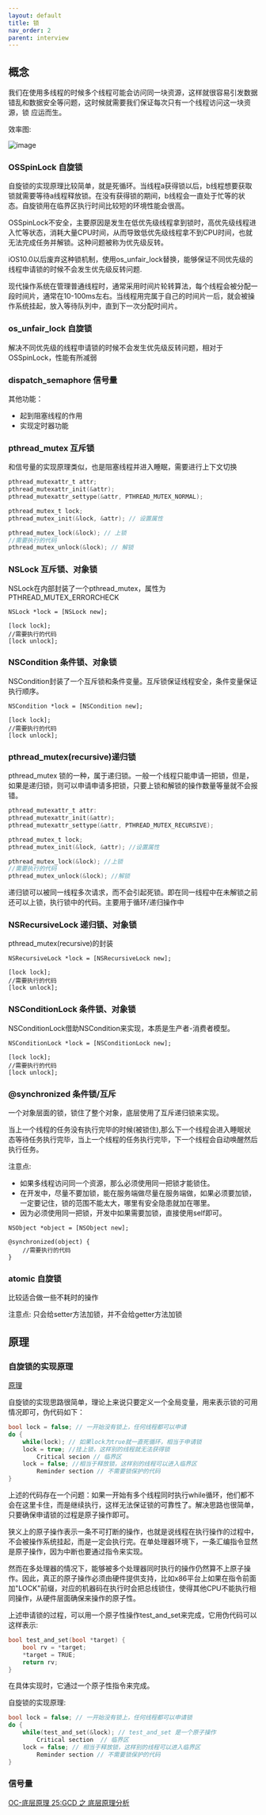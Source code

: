 ```yaml
---
layout: default
title: 锁
nav_order: 2
parent: interview
---
```


## 概念

我们在使用多线程的时候多个线程可能会访问同一块资源，这样就很容易引发数据错乱和数据安全等问题，这时候就需要我们保证每次只有一个线程访问这一块资源，锁 应运而生。

效率图:

![image](../../../images/Interview/lock.png)

### OSSpinLock 自旋锁

自旋锁的实现原理比较简单，就是死循环。当线程a获得锁以后，b线程想要获取锁就需要等待a线程释放锁。在没有获得锁的期间，b线程会一直处于忙等的状态。自旋锁用在临界区执行时间比较短的环境性能会很高。

OSSpinLock不安全，主要原因是发生在低优先级线程拿到锁时，高优先级线程进入忙等状态，消耗大量CPU时间，从而导致低优先级线程拿不到CPU时间，也就无法完成任务并解锁。这种问题被称为优先级反转。

iOS10.0以后废弃这种锁机制，使用os_unfair_lock替换，能够保证不同优先级的线程申请锁的时候不会发生优先级反转问题.

现代操作系统在管理普通线程时，通常采用时间片轮转算法，每个线程会被分配一段时间片，通常在10-100ms左右。当线程用完属于自己的时间片一后，就会被操作系统挂起，放入等待队列中，直到下一次分配时间片。

### os_unfair_lock 自旋锁

解决不同优先级的线程申请锁的时候不会发生优先级反转问题，相对于OSSpinLock，性能有所减弱

### dispatch_semaphore 信号量

其他功能：

- 起到阻塞线程的作用
- 实现定时器功能

### pthread_mutex 互斥锁

和信号量的实现原理类似，也是阻塞线程并进入睡眠，需要进行上下文切换

~~~C
pthread_mutexattr_t attr;
pthread_mutexattr_init(&attr);
pthread_mutexattr_settype(&attr, PTHREAD_MUTEX_NORMAL);

pthread_mutex_t lock;
pthread_mutex_init(&lock, &attr); // 设置属性

pthread_mutex_lock(&lock); // 上锁
//需要执行的代码
pthread_mutex_unlock(&lock); // 解锁
~~~

### NSLock 互斥锁、对象锁

NSLock在内部封装了一个pthread_mutex，属性为PTHREAD_MUTEX_ERRORCHECK

~~~ObjC
NSLock *lock = [NSLock new];

[lock lock];
//需要执行的代码
[lock unlock];
~~~

### NSCondition 条件锁、对象锁

NSCondition封装了一个互斥锁和条件变量。互斥锁保证线程安全，条件变量保证执行顺序。

~~~ObjC
NSCondition *lock = [NSCondition new];

[lock lock];
//需要执行的代码
[lock unlock];
~~~

### pthread_mutex(recursive)递归锁

pthread_mutex 锁的一种，属于递归锁。一般一个线程只能申请一把锁，但是，如果是递归锁，则可以申请申请多把锁，只要上锁和解锁的操作数量等量就不会报错。

~~~C
pthread_mutexattr_t attr:
pthread_mutexattr_init(&attr);
pthread_mutexattr_settype(&attr, PTHREAD_MUTEX_RECURSIVE);

pthread_mutex_t lock;
pthread_mutex_init(&lock, &attr); //设置属性

pthread_mutex_lock(&lock); //上锁
//需要执行的代码
pthread_mutex_unlock(&lock); //解锁
~~~

递归锁可以被同一线程多次请求，而不会引起死锁。即在同一线程中在未解锁之前还可以上锁，执行锁中的代码。主要用于循环/递归操作中

### NSRecursiveLock 递归锁、对象锁

pthread_mutex(recursive)的封装

~~~Objc
NSRecursiveLock *lock = [NSRecursiveLock new];

[lock lock];
//需要执行的代码
[lock unlock];
~~~

### NSConditionLock 条件锁、对象锁

NSConditionLock借助NSCondition来实现，本质是生产者-消费者模型。

~~~ObjC
NSConditionLock *lock = [NSConditionLock new];

[lock lock];
//需要执行的代码
[lock unlock];
~~~


### @synchronized 条件锁/互斥

一个对象层面的锁，锁住了整个对象，底层使用了互斥递归锁来实现。

当上一个线程的任务没有执行完毕的时候(被锁住),那么下一个线程会进入睡眠状态等待任务执行完毕，当上一个线程的任务执行完毕，下一个线程会自动唤醒然后执行任务。

注意点:

- 如果多线程访问同一个资源，那么必须使用同一把锁才能锁住。
- 在开发中，尽量不要加锁，能在服务端做尽量在服务端做，如果必须要加锁，一定要记住，锁的范围不能太大，哪里有安全隐患就加在哪里。
- 因为必须使用同一把锁，开发中如果需要加锁，直接使用self即可。

~~~ObjC
NSObject *object = [NSObject new];

@synchronized(object) {
	//需要执行的代码
}
~~~

### atomic 自旋锁

比较适合做一些不耗时的操作

注意点: 只会给setter方法加锁，并不会给getter方法加锁

## 原理

### 自旋锁的实现原理

[原理](https://blog.csdn.net/syh96123/article/details/106855594/)

自旋锁的实现思路很简单，理论上来说只要定义一个全局变量，用来表示锁的可用情况即可，伪代码如下：
~~~C
bool lock = false; // 一开始没有锁上，任何线程都可以申请
do {
	while(lock); // 如果lock为true就一直死循环，相当于申请锁
	lock = true; //挂上锁，这样别的线程就无法获得锁
		Critical secion // 临界区
	lock = false; //相当于释放锁，这样别的线程可以进入临界区
		Reminder section // 不需要锁保护的代码
}
~~~

上述的代码存在一个问题：如果一开始有多个线程同时执行while循环，他们都不会在这里卡住，而是继续执行，这样无法保证锁的可靠性了。解决思路也很简单，只要确保申请锁的过程是原子操作即可。

狭义上的原子操作表示一条不可打断的操作，也就是说线程在执行操作的过程中，不会被操作系统挂起，而是一定会执行完。在单处理器环境下，一条汇编指令显然是原子操作，因为中断也要通过指令来实现。

然而在多处理器的情况下，能够被多个处理器同时执行的操作仍然算不上原子操作。因此，真正的原子操作必须由硬件提供支持，比如x86平台上如果在指令前面加"LOCK"前缀，对应的机器码在执行时会把总线锁住，使得其他CPU不能执行相同操作，从硬件层面确保来操作的原子性。

上述申请锁的过程，可以用一个原子性操作test_and_set来完成，它用伪代码可以这样表示:
~~~C
bool test_and_set(bool *target) {
	bool rv = *target;
	*target = TRUE;
	return rv;
}
~~~

在具体实现时，它通过一个原子性指令来完成。

自旋锁的实现原理:
~~~C
bool lock = false; // 一开始没有锁上，任何线程都可以申请锁  
do {  
    while(test_and_set(&lock); // test_and_set 是一个原子操作
        Critical section  // 临界区
    lock = false; // 相当于释放锁，这样别的线程可以进入临界区
        Reminder section // 不需要锁保护的代码        
}
~~~

### 信号量

[OC-底层原理 25:GCD 之 底层原理分析](https://www.jianshu.com/p/9cac2f1777e6)